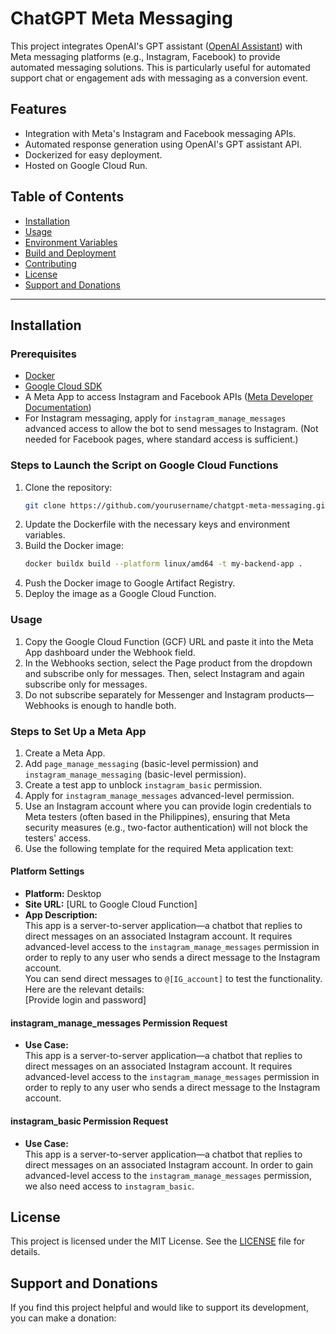 
# ChatGPT Meta Messaging

This project integrates OpenAI's GPT assistant ([OpenAI Assistant](https://platform.openai.com/docs/assistants/overview)) with Meta messaging platforms (e.g., Instagram, Facebook) to provide automated messaging solutions. This is particularly useful for automated support chat or engagement ads with messaging as a conversion event.

## Features
- Integration with Meta's Instagram and Facebook messaging APIs.
- Automated response generation using OpenAI's GPT assistant API.
- Dockerized for easy deployment.
- Hosted on Google Cloud Run.

## Table of Contents
- [Installation](#installation)
- [Usage](#usage)
- [Environment Variables](#environment-variables)
- [Build and Deployment](#build-and-deployment)
- [Contributing](#contributing)
- [License](#license)
- [Support and Donations](#support-and-donations)

---

## Installation

### Prerequisites
- [Docker](https://www.docker.com/)
- [Google Cloud SDK](https://cloud.google.com/sdk/docs/install)
- A Meta App to access Instagram and Facebook APIs ([Meta Developer Documentation](https://developers.facebook.com/docs/development))
- For Instagram messaging, apply for `instagram_manage_messages` advanced access to allow the bot to send messages to Instagram. (Not needed for Facebook pages, where standard access is sufficient.)

### Steps to Launch the Script on Google Cloud Functions
1. Clone the repository:
   ```bash
   git clone https://github.com/yourusername/chatgpt-meta-messaging.git
   ```
2. Update the Dockerfile with the necessary keys and environment variables.
3. Build the Docker image:
   ```bash
   docker buildx build --platform linux/amd64 -t my-backend-app .
   ```
4. Push the Docker image to Google Artifact Registry.
5. Deploy the image as a Google Cloud Function.

### Usage
1. Copy the Google Cloud Function (GCF) URL and paste it into the Meta App dashboard under the Webhook field.
2. In the Webhooks section, select the Page product from the dropdown and subscribe only for messages. Then, select Instagram and again subscribe only for messages.
3. Do not subscribe separately for Messenger and Instagram products—Webhooks is enough to handle both.

### Steps to Set Up a Meta App
1. Create a Meta App.
2. Add `page_manage_messaging` (basic-level permission) and `instagram_manage_messaging` (basic-level permission).
3. Create a test app to unblock `instagram_basic` permission.
4. Apply for `instagram_manage_messages` advanced-level permission.
5. Use an Instagram account where you can provide login credentials to Meta testers (often based in the Philippines), ensuring that Meta security measures (e.g., two-factor authentication) will not block the testers' access.
6. Use the following template for the required Meta application text:

#### Platform Settings
- **Platform:** Desktop  
- **Site URL:** [URL to Google Cloud Function]  
- **App Description:**  
  This app is a server-to-server application—a chatbot that replies to direct messages on an associated Instagram account. It requires advanced-level access to the `instagram_manage_messages` permission in order to reply to any user who sends a direct message to the Instagram account.  
  You can send direct messages to `@[IG_account]` to test the functionality. Here are the relevant details:  
  [Provide login and password]

#### instagram_manage_messages Permission Request
- **Use Case:**  
  This app is a server-to-server application—a chatbot that replies to direct messages on an associated Instagram account. It requires advanced-level access to the `instagram_manage_messages` permission in order to reply to any user who sends a direct message to the Instagram account.

#### instagram_basic Permission Request
- **Use Case:**  
  This app is a server-to-server application—a chatbot that replies to direct messages on an associated Instagram account. In order to gain advanced-level access to the `instagram_manage_messages` permission, we also need access to `instagram_basic`.

## License
This project is licensed under the MIT License. See the [LICENSE](LICENSE) file for details.

## Support and Donations
If you find this project helpful and would like to support its development, you can make a donation:
